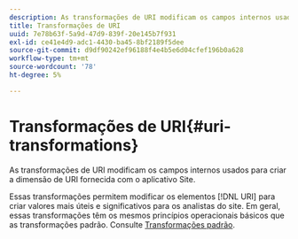 ```yaml
---
description: As transformações de URI modificam os campos internos usados para criar a dimensão de URI fornecida com o aplicativo Site.
title: Transformações de URI
uuid: 7e78b63f-5a9d-47d9-839f-20e145b7f931
exl-id: ce41e4d9-adc1-4430-ba45-8bf2189f5dee
source-git-commit: d9df90242ef96188f4e4b5e6d04cfef196b0a628
workflow-type: tm+mt
source-wordcount: '78'
ht-degree: 5%

---
```


# Transformações de URI{#uri-transformations}

As transformações de URI modificam os campos internos usados para criar a dimensão de URI fornecida com o aplicativo Site.

Essas transformações permitem modificar os elementos [!DNL URI] para criar valores mais úteis e significativos para os analistas do site. Em geral, essas transformações têm os mesmos princípios operacionais básicos que as transformações padrão. Consulte [Transformações padrão](../../../../../home/c-dataset-const-proc/c-data-trans/c-transf-types/c-standard-transf/c-standard-transf.md#concept-25f4bdbf8fe74c4aaeb2fcd226243886).
